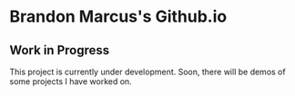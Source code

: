 # Brandon Marcus's Github.io

## Work in Progress
This project is currently under development. Soon, there will be demos of some projects I have worked on.